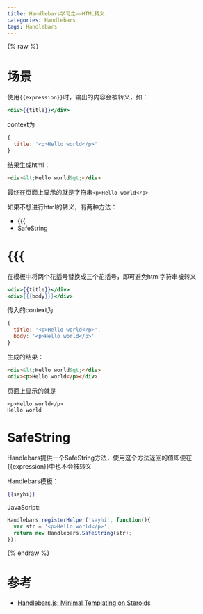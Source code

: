 ```yaml
---
title: Handlebars学习之——HTML转义
categories: Handlebars
tags: Handlebars
---
```


{% raw %}

# 场景

使用`{{expression}}`时，输出的内容会被转义，如：

```handlebars
<div>{{title}}</div>
```

context为

```javascript
{
  title: '<p>Hello world</p>'
}
```

结果生成html：

```html
<div>&lt;Hello world&gt;</div>
```

最终在页面上显示的就是字符串`<p>Hello world</p>`

如果不想进行html的转义，有两种方法：

* {{{
* SafeString

# {{{

在模板中将两个花括号替换成三个花括号，即可避免html字符串被转义

```handlebars
<div>{{title}}</div>
<div>{{{body}}}</div>
```

传入的context为

```javascript
{
  title: '<p>Hello world</p>',
  body: '<p>Hello world</p>'
}
```

生成的结果：

```html
<div>&lt;Hello world&gt;</div>
<div><p>Hello world</p></div>
```

页面上显示的就是

```
<p>Hello world</p>
Hello world
```

# SafeString

Handlebars提供一个SafeString方法，使用这个方法返回的值即便在{{expression}}中也不会被转义

Handlebars模板：

```handlebars
{{sayhi}}
```

JavaScript:

```javascript
Handlebars.registerHelper('sayhi', function(){
  var str = '<p>Hello world</p>';
  return new Handlebars.SafeString(str);
});
```

{% endraw %}


# 参考

* [Handlebars.js: Minimal Templating on Steroids][]




[Handlebars.js: Minimal Templating on Steroids]: http://handlebarsjs.com/